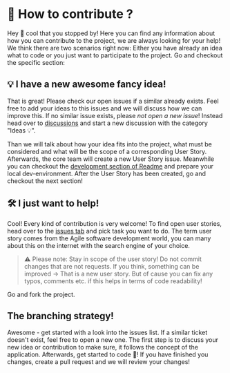 # 🤝 How to contribute ?
Hey 👋 cool that you stopped by! Here you can find any information about how you can contribute to the project, we are always looking for your help! We think there are two scenarios right now: Either you have already an idea what to code or you just want to participate to the project. Go and checkout the specific section:

## 💡 I have a new awesome fancy idea!
That is great! Please check our open issues if a similar already exists. Feel free to add your ideas to this issues and we will discuss how we can improve this. If no similar issue exists, please _not open a new issue_! Instead head over to [discussions](https://github.com/tjarbo/discord-moodle-bot/discussions) and start a new discussion with the category "Ideas 💡".

Than we will talk about how your idea fits into the project, what must be considered and what will be the scope of a corresponding User Story. Afterwards, the core team will create a new User Story issue. Meanwhile you can checkout the [development section of Readme](https://github.com/tjarbo/discord-moodle-bot#%EF%B8%8F-development) and prepare your local dev-environment. After the User Story has been created, go and checkout the next section!

## 🛠️ I just want to help!
Cool! Every kind of contribution is very welcome! To find open user stories, head over to the [issues tab](https://github.com/tjarbo/discord-moodle-bot/issues) and pick task you want to do. The term user story comes from the Agile software development world, you can many about this on the internet with the search engine of your choice. 

> ⚠️ Please note: Stay in scope of the user story! Do not commit changes that are not requests. If you think, something can be improved -> That is a new user story. But of cause you can fix any typos, comments etc. if this helps in terms of code readability! 

Go and fork the project.


## The branching strategy!


Awesome - get started with a look into the issues list. If a similar ticket doesn't exist, feel free to open a new one. The first step is to discuss your new idea or contribution to make sure, it follows the concept of the application. Afterwards, get started to code 💽! If you have finished you changes, create a pull request and we will review your changes!